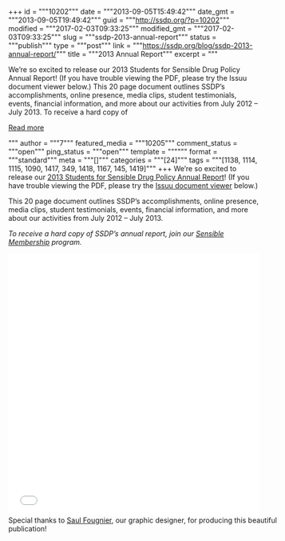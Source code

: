 +++
id = """10202"""
date = """2013-09-05T15:49:42"""
date_gmt = """2013-09-05T19:49:42"""
guid = """http://ssdp.org/?p=10202"""
modified = """2017-02-03T09:33:25"""
modified_gmt = """2017-02-03T09:33:25"""
slug = """ssdp-2013-annual-report"""
status = """publish"""
type = """post"""
link = """https://ssdp.org/blog/ssdp-2013-annual-report/"""
title = """2013 Annual Report"""
excerpt = """<p>We&#8217;re so excited to release our 2013 Students for Sensible Drug Policy Annual Report! (If you have trouble viewing the PDF, please try the Issuu document viewer below.) This 20 page document outlines SSDP&#8217;s accomplishments, online presence, media clips, student testimonials, events, financial information, and more about our activities from July 2012 &#8211; July 2013. To receive a hard copy of</p>
<div class="h10"></div>
<p><a class="more-link2 flat" href="https://ssdp.org/blog/ssdp-2013-annual-report/">Read more</a></p>
"""
author = """7"""
featured_media = """10205"""
comment_status = """open"""
ping_status = """open"""
template = """"""
format = """standard"""
meta = """[]"""
categories = """[24]"""
tags = """[1138, 1114, 1115, 1090, 1417, 349, 1418, 1167, 145, 1419]"""
+++
We&#8217;re so excited to release our <a title="SSDP Annual Report 2013" href="http://ssdp.org/documents/Annual-Report-2013.pdf" target="_blank">2013 Students for Sensible Drug Policy Annual Report</a>! (If you have trouble viewing the PDF, please try the <a href="issuu.com/SSDP/docs/web-annualreport-2013?e=4610864/4730011" target="_blank">Issuu document viewer</a> below.)



This 20 page document outlines SSDP&#8217;s accomplishments, online presence, media clips, student testimonials, events, financial information, and more about our activities from July 2012 &#8211; July 2013.



<em>To receive a hard copy of SSDP&#8217;s annual report, join our <a title="Become a member" href="http://ssdp.org/become-a-member" target="_blank">Sensible Membership</a> program.</em>

<div></div>

<iframe width="100%" height="525" src="//e.issuu.com/embed.html#2738415/4946635" frameborder="0" allowfullscreen></iframe>

<div style="width: 600px; text-align: left;">Special thanks to <a href="http://saulfougnier.com" target="_blank">Saul Fougnier</a>, our graphic designer, for producing this beautiful publication!</div>
